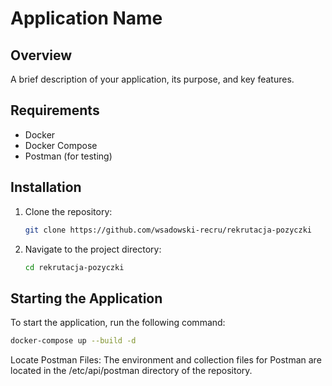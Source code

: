 # Application Name

## Overview
A brief description of your application, its purpose, and key features.

## Requirements
- Docker
- Docker Compose
- Postman (for testing)

## Installation
1. Clone the repository:
    ```sh
    git clone https://github.com/wsadowski-recru/rekrutacja-pozyczki
    ```
2. Navigate to the project directory:
    ```sh
    cd rekrutacja-pozyczki
    ```

## Starting the Application
To start the application, run the following command:

```sh
docker-compose up --build -d
```

Locate Postman Files: The environment and collection files for Postman are located in the /etc/api/postman directory of the repository.